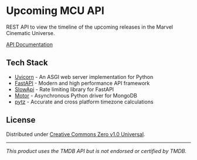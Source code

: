 # Upcoming MCU API

REST API to view the timeline of the upcoming releases in the Marvel Cinematic Universe.

[API Documentation](https://mcu-api.seano.dev/docs)

## Tech Stack

- [Uvicorn](https://www.uvicorn.org/) - An ASGI web server implementation for Python
- [FastAPI](https://fastapi.tiangolo.com/lo/) - Modern and high performance API framework
- [SlowApi](https://github.com/laurentS/slowapi) - Rate limiting library for FastAPI
- [Motor](https://motor.readthedocs.io/en/stable/) - Asynchronous Python driver for MongoDB
- [pytz](https://pythonhosted.org/pytz/) - Accurate and cross platform timezone calculations

## License

Distributed under [Creative Commons Zero v1.0 Universal](LICENSE).

---

_This product uses the TMDB API but is not endorsed or certified by TMDB._
